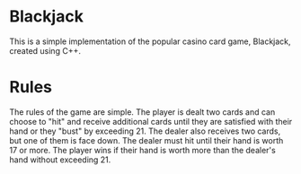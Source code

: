 # Blackjack
This is a simple implementation of the popular casino card game, Blackjack, created using C++.

# Rules
The rules of the game are simple. 
The player is dealt two cards and can choose to "hit" and receive additional cards until they are satisfied with their hand or they "bust" by exceeding 21. 
The dealer also receives two cards, but one of them is face down. 
The dealer must hit until their hand is worth 17 or more. 
The player wins if their hand is worth more than the dealer's hand without exceeding 21.


